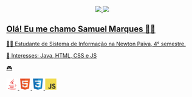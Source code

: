 <div>
  
  <p align="center">
  <a href="https://github.com/samuelmqi">
  <img height="160em" src="https://github-readme-stats.vercel.app/api?username=samuelmqi&show_icons=true&theme=dark&include_all_commits=true&count_private=true"/>
  <img height="160em" src="https://github-readme-stats.vercel.app/api/top-langs/?username=samuelmqi&layout=compact&langs_count=8&theme=dark"/>
  </p>



## Olá!  Eu me chamo Samuel Marques 👩‍💻
👨‍🎓  Estudante de Sistema de Informação na Newton Paiva, 4° semestre.

🌱  Interesses: Java, HTML, CSS e JS

🎮 
    

   <img height="30" src="https://raw.githubusercontent.com/devicons/devicon/master/icons/java/java-plain.svg">
   <img height="30" src="https://raw.githubusercontent.com/devicons/devicon/master/icons/html5/html5-original.svg">
   <img height="30" src="https://raw.githubusercontent.com/devicons/devicon/master/icons/css3/css3-original.svg">
   <img height="30" src="https://raw.githubusercontent.com/devicons/devicon/master/icons/javascript/javascript-original.svg">
   
</p>

